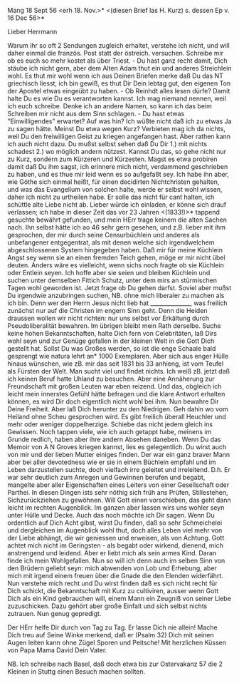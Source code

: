  Mang 18 Sept 56
 <erh 18. Nov.>*
 <(diesen Brief las H. Kurz) s. dessen Ep v. 16 Dec 56>*

Lieber Herrmann

Warum ihr so oft 2 Sendungen zugleich erhaltet, verstehe ich nicht, und will daher einmal die französ. Post statt der östreich. versuchen. Schreibe mir ob es euch so mehr kostet als über Triest. - Du hast ganz recht damit, Dich stäube ich nicht gern, aber dem Alten Adam thut ein und anderes Streichlein wohl. Es thut mir wohl wenn ich aus Deinen Briefen merke daß Du das NT griechisch liesst, ich bin gewiß, es thut Dir Dein lebtag gut, den eigenen Ton der Apostel etwas eingeübt zu haben. - Ob Reinhdt alles lesen dürfe? Damit halte Du es wie Du es verantworten kannst. Ich mag niemand nennen, weil ich euch schreibe. Denke ich an andere Namen, so kann ich das beim Schreiben mir nicht aus dem Sinn schlagen. - Du hast etwas "Einwilligendes" erwartet? Auf was hin? Ich wüßte nicht daß ich zu etwas Ja zu sagen hätte. Meinst Du etwa wegen Kurz? Verbieten mag ich da nichts, weil Du den freiwilligen Geist zu kriegen angefangen hast. Aber rathen kann ich auch nicht dazu. Du mußst selbst sehen daß Du Dir 1.) mit nichts schadest 2.) wo möglich andern nützest. Kannst Du das, so gehe nicht nur zu Kurz, sondern zum Kürzeren und Kürzesten. Magst es etwa probiren damit daß Du ihm sagst, ich erinnere mich nicht, verdammend geschrieben zu haben, und es thue mir leid wenn es so aufgefaßt sey. Ich habe ihn aber, wie Göthe sich einmal heißt, für einen decidirten Nichtchristen gehalten, und was das Evangelium von solchen halte, werde er selbst wohl wissen, daher ich nicht zu urtheilen habe. Er solle das nicht für cant halten, ich schüttle alte Liebe nicht ab. Lieber würde ich einladen, er könne sich drauf verlassen; ich habe in dieser Zeit das vor 23 Jahren <(1833!)>* tappend gesuchte bewährt gefunden, und mein HErr trage keinem die alten Sachen nach. Ihn selbst hätte ich ao 46 sehr gern gesehen, und z.B. lieber mit ihm gesprochen, der mir durch seine Censurbüchlein und anderes als unbefangener entgegentrat, als mit denen welche sich irgendwelchem abgeschlossenen System hingegeben haben. Daß mir für meine Küchlein Angst sey wenn sie an einen fremden Teich gehen, möge er mir nicht übel deuten. Anders wäre es vielleicht, wenn sichs noch fragte ob sie Küchlein oder Entlein seyen. Ich hoffe aber sie seien und bleiben Küchlein und suchen unter demselben Fittich Schutz, unter dem mirs an stürmischen Tagen wohl geworden ist. Jetzt frage ob Du gehen darfst. Soviel aber mußst Du irgendwie anzubringen suchen, NB. ohne mich liberaler zu machen als ich bin. Denn wer den Herrn Jesus nicht lieb hat ______________, was freilich zunächst nur auf die Christen im engern Sinn geht. Denn die Heiden draussen wollen wir nicht richten: nur uns selbst vor Erkältung durch Pseudoliberalität bewahren. Im übrigen bleibt mein Rath derselbe. Suche keine hohen Bekanntschaften, halte Dich fern von Celebritäten, laß Dirs wohl seyn und zur Genüge gefallen in der kleinen Welt in die Gott Dich gestellt hat. Sollst Du was Großes werden, so ist die enge Schaale bald gesprengt wie natura lehrt an* 1000 Exemplaren. Aber sich aus enger Hülle hinaus wünschen, wie zB. mir das seit 1831 bis 33 anhieng, ist vom Teufel als Fürsten der Welt. Man sucht viel und findet nichts. Ich weiß zB. jetzt daß ich keinen Beruf hatte Uhland zu besuchen. Aber eine Annäherung zur Freundschaft mit großen Leuten war eben reizend. Und das, obgleich ich leicht mein innerstes Gefühl hätte befragen und die klare Antwort erhalten können, es wird Dir doch eigentlich nicht wohl bei ihm. Nun bewahre Dir Deine Freiheit. Aber laß Dich herunter zu den Niedrigen. Geh dahin wo vom Heiland ohne Scheu gesprochen wird. Es gibt freilich überall Heuchler und mehr oder weniger doppelherzige. Schiebe das nicht jedem gleich ins Gewissen. Noch tappen viele, wie ich auch getappt habe, meinens im Grunde redlich, haben aber ihre andern Absehen daneben. Wenn Du das Memoir von A N Groves kriegen kannst, lies es gelegentlich. Du wirst auch von mir und der lieben Mutter einiges finden. Der war ein ganz braver Mann aber bei aller devotedness wie er sie in einem Büchlein empfahl und im Leben darzustellen suchte, doch vielfach irre geleitet und irreleitend. D.h. Er war sehr deutlich zum Anregen und Gewinnen berufen und begabt, mangelte aber aller Eigenschaften eines Leiters von einer Gesellschaft oder Parthei. In diesen Dingen ists sehr nöthig sich früh ans Prüfen, Stillestehen, Sichzurückziehen zu gewöhnen. Will Gott einen vorschieben, das geht dann leicht im rechten Augenblick. Im ganzen aber lassen wirs uns wohler seyn unter Hülle und Decke. Auch das noch möchte ich Dir sagen. Wenn Du ordentlich auf Dich Acht gibst, wirst Du finden, daß so sehr Schmeichelei und dergleichen im Augenblick wohl thut, doch alles Leben viel mehr von der Liebe abhängt, die wir geniessen und erweisen, als von Achtung. Gott achtet mich nicht im Geringsten - als begabt oder wirkend, dienend, mich anstrengend und leidend. Aber er liebt mich als sein armes Kind. Daran finde ich mein Wohlgefallen. Nun so will ich denn auch im selben Sinn von den Brüdern geliebt seyn: mich abwenden von Lob und Erhebung, aber mich mit irgend einem freuen über die Gnade die den Elenden widerfährt. Nun verstehe mich recht und Du wirst finden daß es sich nicht recht für Dich schickt, die Bekanntschaft mit Kurz zu cultiviren, ausser wenn Gott Dich als ein Kind gebrauchen will, einem Mann ein Zeugniß von seiner Liebe zuzuschicken. Dazu gehört aber große Einfalt und sich selbst nichts zutrauen. Nun genug gepredigt.

Der HErr helfe Dir durch von Tag zu Tag. Er lasse Dich nie allein! Mache Dich treu auf Seine Winke merkend, daß er (Psalm 32) Dich mit seinen Augen leiten kann ohne Zügel Sporen und Peitsche! Mit herzlichen Küssen von Papa Mama David
 Dein Vater.

NB. Ich schreibe nach Basel, daß doch etwa bis zur Ostervakanz 57 die 2 Kleinen in Stuttg einen Besuch machen sollten.

